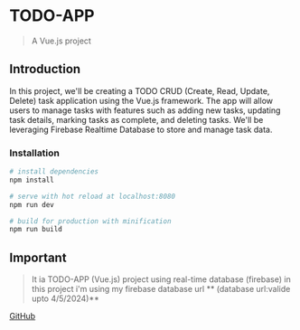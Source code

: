 # TODO-APP

> A Vue.js project

## Introduction
In this project, we'll be creating a TODO CRUD (Create, Read, Update, Delete) task application using the Vue.js framework. The app will allow users to manage tasks with features such as adding new tasks, updating task details, marking tasks as complete, and deleting tasks. We'll be leveraging Firebase Realtime Database to store and manage task data.



### Installation
``` bash
# install dependencies
npm install

# serve with hot reload at localhost:8080
npm run dev

# build for production with minification
npm run build

```
## Important
> It ia TODO-APP (Vue.js) project  using real-time database (firebase) in this project i'm using my firebase database url ** (database url:valide upto 4/5/2024)**


[GitHub](https://github.com)


